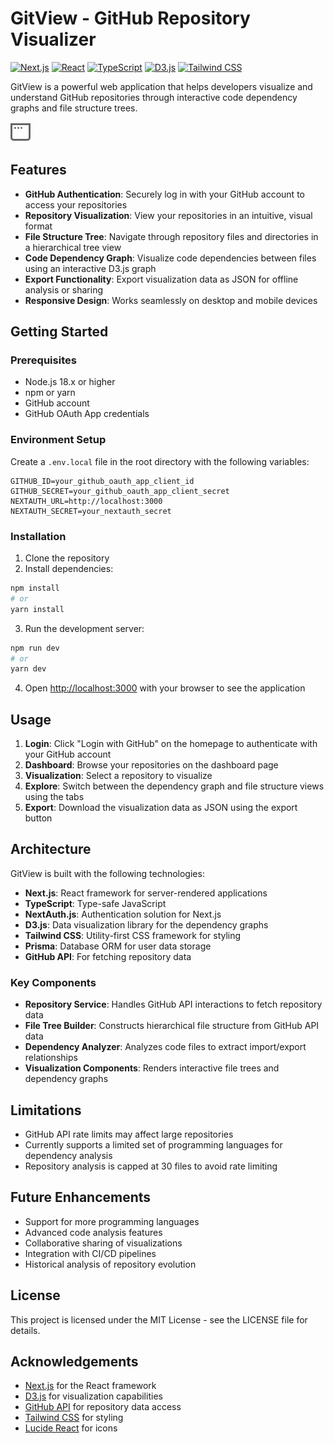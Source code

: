# GitView - GitHub Repository Visualizer

[![Next.js](https://img.shields.io/badge/Next.js-15.2.4-black)](https://nextjs.org/)
[![React](https://img.shields.io/badge/React-19.0.0-blue)](https://reactjs.org/)
[![TypeScript](https://img.shields.io/badge/TypeScript-5-blue)](https://www.typescriptlang.org/)
[![D3.js](https://img.shields.io/badge/D3.js-7.9.0-orange)](https://d3js.org/)
[![Tailwind CSS](https://img.shields.io/badge/Tailwind-3.3.3-38B2AC)](https://tailwindcss.com/)

GitView is a powerful web application that helps developers visualize and understand GitHub repositories through interactive code dependency graphs and file structure trees.

![GitView Screenshot](public/window.svg)

## Features

- **GitHub Authentication**: Securely log in with your GitHub account to access your repositories
- **Repository Visualization**: View your repositories in an intuitive, visual format
- **File Structure Tree**: Navigate through repository files and directories in a hierarchical tree view
- **Code Dependency Graph**: Visualize code dependencies between files using an interactive D3.js graph
- **Export Functionality**: Export visualization data as JSON for offline analysis or sharing
- **Responsive Design**: Works seamlessly on desktop and mobile devices

## Getting Started

### Prerequisites

- Node.js 18.x or higher
- npm or yarn
- GitHub account
- GitHub OAuth App credentials

### Environment Setup

Create a `.env.local` file in the root directory with the following variables:

```
GITHUB_ID=your_github_oauth_app_client_id
GITHUB_SECRET=your_github_oauth_app_client_secret
NEXTAUTH_URL=http://localhost:3000
NEXTAUTH_SECRET=your_nextauth_secret
```

### Installation

1. Clone the repository
2. Install dependencies:

```bash
npm install
# or
yarn install
```

3. Run the development server:

```bash
npm run dev
# or
yarn dev
```

4. Open [http://localhost:3000](http://localhost:3000) with your browser to see the application

## Usage

1. **Login**: Click "Login with GitHub" on the homepage to authenticate with your GitHub account
2. **Dashboard**: Browse your repositories on the dashboard page
3. **Visualization**: Select a repository to visualize
4. **Explore**: Switch between the dependency graph and file structure views using the tabs
5. **Export**: Download the visualization data as JSON using the export button

## Architecture

GitView is built with the following technologies:

- **Next.js**: React framework for server-rendered applications
- **TypeScript**: Type-safe JavaScript
- **NextAuth.js**: Authentication solution for Next.js
- **D3.js**: Data visualization library for the dependency graphs
- **Tailwind CSS**: Utility-first CSS framework for styling
- **Prisma**: Database ORM for user data storage
- **GitHub API**: For fetching repository data

### Key Components

- **Repository Service**: Handles GitHub API interactions to fetch repository data
- **File Tree Builder**: Constructs hierarchical file structure from GitHub API data
- **Dependency Analyzer**: Analyzes code files to extract import/export relationships
- **Visualization Components**: Renders interactive file trees and dependency graphs

## Limitations

- GitHub API rate limits may affect large repositories
- Currently supports a limited set of programming languages for dependency analysis
- Repository analysis is capped at 30 files to avoid rate limiting

## Future Enhancements

- Support for more programming languages
- Advanced code analysis features
- Collaborative sharing of visualizations
- Integration with CI/CD pipelines
- Historical analysis of repository evolution

## License

This project is licensed under the MIT License - see the LICENSE file for details.

## Acknowledgements

- [Next.js](https://nextjs.org/) for the React framework
- [D3.js](https://d3js.org/) for visualization capabilities
- [GitHub API](https://docs.github.com/en/rest) for repository data access
- [Tailwind CSS](https://tailwindcss.com/) for styling
- [Lucide React](https://lucide.dev/) for icons
